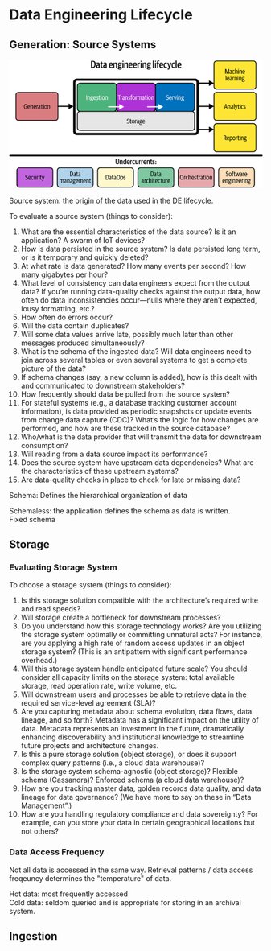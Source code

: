 # Data Engineering Lifecycle
## Generation: Source Systems
![de-life-cycle](5b6bd186-8aa5-4b57-bf94-6703bf5c0679.png)

Source system: the origin of the data used in the DE lifecycle.

To evaluate a source system (things to consider):  
1. What are the essential characteristics of the data source? Is it an application? A swarm of IoT devices?
2. How is data persisted in the source system? Is data persisted long term, or is it temporary and quickly deleted?
3. At what rate is data generated? How many events per second? How many gigabytes per hour?
4. What level of consistency can data engineers expect from the output data? If you’re running data-quality checks against the output data, how often do data inconsistencies occur—nulls where they aren’t expected, lousy formatting, etc.?
5. How often do errors occur?
6. Will the data contain duplicates?
7. Will some data values arrive late, possibly much later than other messages produced simultaneously?
8. What is the schema of the ingested data? Will data engineers need to join across several tables or even several systems to get a complete picture of the data?
9. If schema changes (say, a new column is added), how is this dealt with and communicated to downstream stakeholders?
10. How frequently should data be pulled from the source system?
11. For stateful systems (e.g., a database tracking customer account information), is data provided as periodic snapshots or update events from change data capture (CDC)? What’s the logic for how changes are performed, and how are these tracked in the source database?
12. Who/what is the data provider that will transmit the data for downstream consumption?
13. Will reading from a data source impact its performance?
14. Does the source system have upstream data dependencies? What are the characteristics of these upstream systems?
15. Are data-quality checks in place to check for late or missing data?


Schema: Defines the hierarchical organization of data

Schemaless: the application defines the schema as data is written.  
Fixed schema

## Storage
### Evaluating Storage System
To choose a storage system (things to consider):
1. Is this storage solution compatible with the architecture’s required write and read speeds?
2. Will storage create a bottleneck for downstream processes?
3. Do you understand how this storage technology works? Are you utilizing the storage system optimally or committing unnatural acts? For instance, are you applying a high rate of random access updates in an object storage system? (This is an antipattern with significant performance overhead.)
4. Will this storage system handle anticipated future scale? You should consider all capacity limits on the storage system: total available storage, read operation rate, write volume, etc.
5. Will downstream users and processes be able to retrieve data in the required service-level agreement (SLA)?
6. Are you capturing metadata about schema evolution, data flows, data lineage, and so forth? Metadata has a significant impact on the utility of data. Metadata represents an investment in the future, dramatically enhancing discoverability and institutional knowledge to streamline future projects and architecture changes.
7. Is this a pure storage solution (object storage), or does it support complex query patterns (i.e., a cloud data warehouse)?
8. Is the storage system schema-agnostic (object storage)? Flexible schema (Cassandra)? Enforced schema (a cloud data warehouse)?
9. How are you tracking master data, golden records data quality, and data lineage for data governance? (We have more to say on these in “Data Management”.)
10. How are you handling regulatory compliance and data sovereignty? For example, can you store your data in certain geographical locations but not others?

### Data Access Frequency
Not all data is accessed in the same way. Retrieval patterns / data access freqeuncy determines the "temperature" of data.

Hot data: most frequently accessed  
Cold data: seldom queried and is appropriate for storing in an archival system.

## Ingestion
